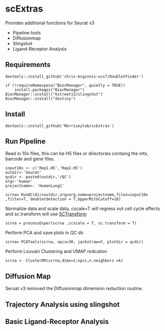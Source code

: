 # scExtras


Provides additional functions for Seurat v3  

* Pipeline tools
* Diffusionmap
* Slingshot
* Ligand-Receptor Analysis

## Requirements
```
devtools::install_github('chris-mcginnis-ucsf/DoubletFinder')

if (!requireNamespace("BiocManager", quietly = TRUE))
    install.packages("BiocManager")
BiocManager::install("kstreet13/slingshot")
BiocManager::install("destiny")

```

## Install 
```
devtools::install_github('Morriseylab/scExtras')
```


## Run Pipeline 

Read in 10x files, this can be H5 files or directories containg the mtx, barcode and gene files. 

```
input10x <- c('Rep1.H5','Rep2.H5')
outdir<-'Seurat'
qcdir <- paste0(outdir,'/QC')
org<-'human'
projectname<- 'HumanLung1'

scrna= RunQC(dir=outdir,org=org,name=projectname,files=input10x ,filter=T, doubletdetection = T,UpperMitoCutoff=10)
```
Normalize data and scale data, cscale=T will regress out cell cycle effects and sc.transform will use [SCTransform](https://github.com/ChristophH/sctransform)  
```
scrna = processExper(scrna ,ccscale = T, sc.transform = T)
```
Perform PCA and save plots in QC dir. 
```
scrna= PCATools(scrna, npcs=30, jackstraw=F, plotdir = qcdir)
```
Perform Louvain Clustering and UMAP redcution 
```
scrna <- ClusterDR(scrna,dims=1:npcs,n.neighbors =k)
```

## Diffusion Map
Seruat v3 removed the Diffusionmap dimension reduction routine. 

## Trajectory Analysis using slingshot


## Basic Ligand-Receptor Analysis 





